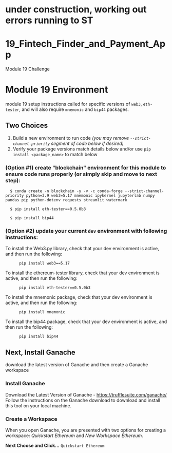 
# under construction, working out errors running to ST

# 19_Fintech_Finder_and_Payment_App
Module 19 Challenge


# Module 19 Environment
module 19 setup instructions called for specific versions of `web3`, `eth-tester`, and will also require `mnemonic` and `bip44` packages.

## Two Choices
1) Build a new environment to run code *(you may remove `--strict-channel-priority` segment of code below if desired)*
2) Verify your package versions match details below and/or use `pip install <package_name>` to match below

  ### (Option #1) create "blockchain" environment for this module to ensure code runs properly (or simply skip and move to next step): 
      $ conda create -n blockchain -y -v -c conda-forge --strict-channel-priority python=3.9 web3=5.17 mnemonic ipykernel jupyterlab numpy pandas pip python-dotenv requests streamlit watermark
      
      $ pip install eth-tester==0.5.0b3

      $ pip install bip44

  ### (Option #2) update your current `dev` environment with following instructions: 

To install the Web3.py library, check that your dev environment is active, and then run the following:
      
          pip install web3==5.17
      
To install the ethereum-tester library, check that your dev environment is active, and then run the following:
      
          pip install eth-tester==0.5.0b3
      
To install the mnemonic package, check that your dev environment is active, and then run the following:
      
          pip install mnemonic
          
To install the bip44 package, check that your dev environment is active, and then run the following:
      
          pip install bip44

      
## Next, Install Ganache
download the latest version of Ganache and then create a Ganache workspace

  ### Install Ganache
Download the Latest Version of Ganache - https://trufflesuite.com/ganache/
Follow the instructions on the Ganache download to download and install this tool on your local machine.

  ### Create a Workspace
When you open Ganache, you are presented with two options for creating a workspace: *Quickstart Ethereum* and *New Workspace Ethereum*. 

  **Next Choose and Click...** `Quickstart Ethereum`


